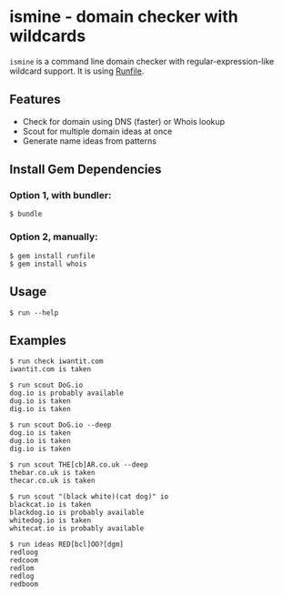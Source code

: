 # ismine - domain checker with wildcards

`ismine` is a command line domain checker with regular-expression-like
wildcard support. It is using [Runfile](https://github.com/DannyBen/runfile).

## Features

- Check for domain using DNS (faster) or Whois lookup
- Scout for multiple domain ideas at once
- Generate name ideas from patterns

## Install Gem Dependencies

### Option 1, with bundler:

	$ bundle

### Option 2, manually:

	$ gem install runfile
	$ gem install whois

## Usage

	$ run --help

## Examples

```
$ run check iwantit.com
iwantit.com is taken

$ run scout DoG.io
dog.io is probably available
dug.io is taken
dig.io is taken

$ run scout DoG.io --deep
dog.io is taken
dug.io is taken
dig.io is taken

$ run scout THE[cb]AR.co.uk --deep
thebar.co.uk is taken
thecar.co.uk is taken

$ run scout "(black white)(cat dog)" io
blackcat.io is taken
blackdog.io is probably available
whitedog.io is taken
whitecat.io is probably available

$ run ideas RED[bcl]OO?[dgm]
redloog
redcoom
redlom
redlog
redboom
```